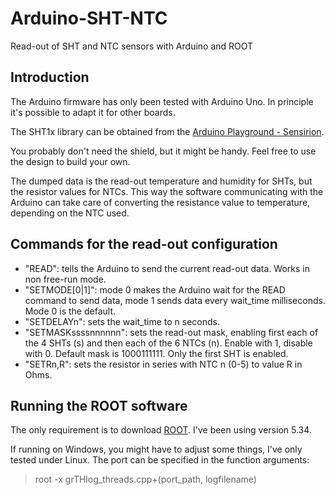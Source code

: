 # Arduino-SHT-NTC
Read-out of SHT and NTC sensors with Arduino and ROOT

## Introduction

The Arduino firmware has only been tested with Arduino Uno. In principle it's possible to adapt it for other boards.

The SHT1x library can be obtained from the [Arduino Playground - Sensirion](http://playground.arduino.cc/Code/Sensirion).

You probably don't need the shield, but it might be handy. Feel free to use the design to build your own.

The dumped data is the read-out temperature and humidity for SHTs, but the resistor values for NTCs. This way the software communicating with the Arduino can take care of converting the resistance value to temperature, depending on the NTC used.

## Commands for the read-out configuration

- "READ": tells the Arduino to send the current read-out data. Works in non free-run mode.
- "SETMODE[0|1]": mode 0 makes the Arduino wait for the READ command to send data, mode 1 sends data every wait_time milliseconds. Mode 0 is the default.
- "SETDELAYn": sets the wait_time to n seconds.
- "SETMASKssssnnnnnn": sets the read-out mask, enabling first each of the 4 SHTs (s) and then each of the 6 NTCs (n). Enable with 1, disable with 0. Default mask is 1000111111. Only the first SHT is enabled.
- "SETRn,R": sets the resistor in series with NTC n (0-5) to value R in Ohms.

## Running the ROOT software

The only requirement is to download [ROOT](http://root.cern.ch). I've been using version 5.34.

If running on Windows, you might have to adjust some things, I've only tested under Linux. The port can be specified in the function arguments:

> root -x grTHlog_threads.cpp+(port_path, logfilename)
